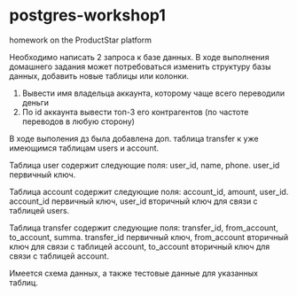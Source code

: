 # postgres-workshop1
homework on the ProductStar platform

Необходимо написать 2 запроса к базе данных. В ходе выполнения домашнего задания может потребоваться изменить структуру базы данных, добавить новые таблицы или колонки.

1. Вывести имя владельца аккаунта, которому чаще всего переводили деньги
2. По id аккаунта вывести топ-3 его контрагентов (по частоте переводов в любую сторону)

В ходе выполения дз была добавлена доп. таблица transfer к уже имеющимся таблицам users и account.

Таблица user содержит следующие поля: user_id, name, phone. 
user_id первичный ключ.

Таблица account содержит следующие поля: account_id, amount, user_id. 
account_id первичный ключ, user_id вторичный ключ для связи с таблицей users.

Таблица transfer содержит следующие поля: transfer_id, from_account, to_account, summa.
transfer_id первичный ключ, from_account вторичный ключ для связи с таблицей account, to_account вторичный ключ для связи с таблицей account.

Имеется схема данных, а также тестовые данные для указанных таблиц.
